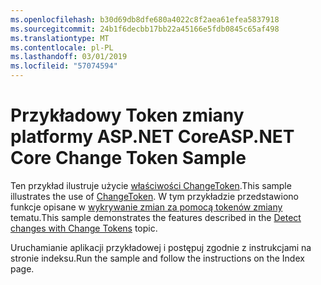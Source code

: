 ```yaml
---
ms.openlocfilehash: b30d69db8dfe680a4022c8f2aea61efea5837918
ms.sourcegitcommit: 24b1f6decbb17bb22a45166e5fdb0845c65af498
ms.translationtype: MT
ms.contentlocale: pl-PL
ms.lasthandoff: 03/01/2019
ms.locfileid: "57074594"
---
```

# <a name="aspnet-core-change-token-sample"></a><span data-ttu-id="204ef-101">Przykładowy Token zmiany platformy ASP.NET Core</span><span class="sxs-lookup"><span data-stu-id="204ef-101">ASP.NET Core Change Token Sample</span></span>

<span data-ttu-id="204ef-102">Ten przykład ilustruje użycie [właściwości ChangeToken](https://docs.microsoft.com/dotnet/api/microsoft.extensions.primitives.changetoken).</span><span class="sxs-lookup"><span data-stu-id="204ef-102">This sample illustrates the use of [ChangeToken](https://docs.microsoft.com/dotnet/api/microsoft.extensions.primitives.changetoken).</span></span> <span data-ttu-id="204ef-103">W tym przykładzie przedstawiono funkcje opisane w [wykrywanie zmian za pomocą tokenów zmiany](https://docs.microsoft.com/aspnet/core/fundamentals/change-tokens) tematu.</span><span class="sxs-lookup"><span data-stu-id="204ef-103">This sample demonstrates the features described in the [Detect changes with Change Tokens](https://docs.microsoft.com/aspnet/core/fundamentals/change-tokens) topic.</span></span>

<span data-ttu-id="204ef-104">Uruchamianie aplikacji przykładowej i postępuj zgodnie z instrukcjami na stronie indeksu.</span><span class="sxs-lookup"><span data-stu-id="204ef-104">Run the sample and follow the instructions on the Index page.</span></span>
